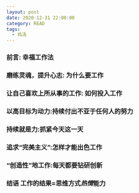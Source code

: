 ```yaml
---
layout: post
date: 2020-12-31 22:00:00
category: READ
tags:
  - 鸡汤
---
```


### 前言: 幸福工作法

### 磨练灵魂，提升心志: 为什么要工作

### 让自己喜欢上所从事的工作: 如何投入工作

### 以高目标为动力:持续付出不亚于任何人的努力

### 持续就是力:抓紧今天这一天

### 追求“完美主义”:怎样才能出色工作

### “创造性”地工作:每天都要钻研创新

### 结语 工作的结果=思维方式*热情*能力